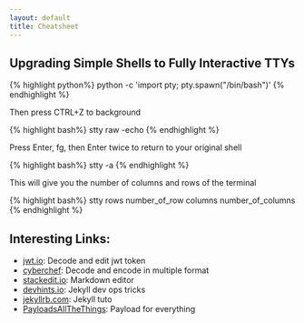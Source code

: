 ```yaml
---
layout: default
title: Cheatsheet
---
```


Upgrading Simple Shells to Fully Interactive TTYs
--------------
{% highlight python%}
python -c 'import pty; pty.spawn("/bin/bash")'
{% endhighlight %}

Then press CTRL+Z to background

{% highlight bash%}
stty raw -echo
{% endhighlight %}

Press Enter, fg, then Enter twice to return to your original shell

{% highlight bash%}
stty -a
{% endhighlight %}

This will give you the number of columns and rows of the terminal

{% highlight bash%}
stty rows number_of_row columns number_of_columns
{% endhighlight %}

Interesting Links:
--------------
- [jwt.io][link1]: Decode and edit jwt token
- [cyberchef][link3]: Decode and encode in multiple format
- [stackedit.io][link4]: Markdown editor
- [devhints.io][link5]: Jekyll dev ops tricks
- [jekyllrb.com][link6]: Jekyll tuto
- [PayloadsAllTheThings][link7]: Payload for everything

[link1]:https://jwt.io/  
[link2]:http://jekyllrb.com
[link3]:https://gchq.github.io/CyberChef/
[link4]:https://stackedit.io/app#
[link5]:https://devhints.io/jekyll 
[link6]:https://jekyllrb.com/
[link7]:https://github.com/swisskyrepo/PayloadsAllTheThings
